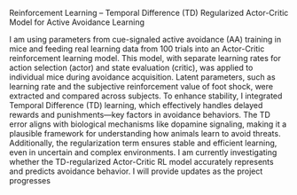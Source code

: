Reinforcement Learning – Temporal Difference (TD) Regularized Actor-Critic Model for Active Avoidance Learning

I am using parameters from cue-signaled active avoidance (AA) training in mice and feeding real learning data from 100 trials into an Actor-Critic reinforcement learning model. This model, with separate learning rates for action selection (actor) and state evaluation (critic), was applied to individual mice during avoidance acquisition.
Latent parameters, such as learning rate and the subjective reinforcement value of foot shock, were extracted and compared across subjects. To enhance stability, I integrated Temporal Difference (TD) learning, which effectively handles delayed rewards and punishments—key factors in avoidance behaviors. The TD error aligns with biological mechanisms like dopamine signaling, making it a plausible framework for understanding how animals learn to avoid threats. Additionally, the regularization term ensures stable and efficient learning, even in uncertain and complex environments.
I am currently investigating whether the TD-regularized Actor-Critic RL model accurately represents and predicts avoidance behavior. I will provide updates as the project progresses
